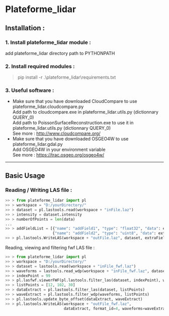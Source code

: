 # **Plateforme_lidar**

## Installation :
### 1. Install plateforme_lidar module :
add plateforme_lidar directory path to PYTHONPATH

### 2. Install required modules :
> pip install -r .\plateforme_lidar\requirements.txt

### 3. Useful software :
- Make sure that you have downloaded CloudCompare to use plateforme_lidar.cloudcompare.py<br>
Add path to cloudcompare.exe in plateforme_lidar.utils.py (dictionnary QUERY_0)<br>
Add path to PoissonSurfaceReconstruction.exe to use it in plateforme_lidar.utils.py (dictionnary QUERY_0)<br>
See more : http://www.cloudcompare.org/
- Make sure that you have downloaded OSGEO4W to use plateforme_lidar.gdal.py<br>
Add OSGEO4W in your environment variable<br>
See more : https://trac.osgeo.org/osgeo4w/

---

## Basic Usage
### Reading / Writing LAS file :

```python
>> > from plateforme_lidar import pl
>> > workspace = "D:/yourDirectory/"
>> > dataset = pl.lastools.read(workspace + "inFile.laz")
>> > intensity = dataset.intensity
>> > numberOfPoints = len(data)
...
>> > addFieldList = [{"name": "addField1", "type": "float32", "data": extraField1},
                     {"name": "addField2", "type": "uint8", "data": extraField2}]
>> > pl.lastools.WriteLAS(workspace + "outFile.laz", dataset, extraFields=addFieldList)
```

Reading, viewing and filtering fwf LAS file :

```python
>> > from plateforme_lidar import pl
>> > workspace = "D:/yourDirectory/"
>> > dataset = lastools.read(workspace + "inFile_fwf.laz")
>> > waveforms = lastools.read_wdp(workspace + "inFile_fwf.laz", dataset)
>> > indexPoint = 99
>> > pl.lasfwf.viewerFWF(pl.lastools.filter_las(dataset, indexPoint), waveforms[indexPoint])
>> > listPoints = [12, 102, 30]
>> > dataExtract = pl.lastools.filter_las(dataset, listPoints)
>> > waveExtract = pl.lastools.filter_wdp(waveforms, listPoints)
>> > pl.lastools.update_byte_offset(dataExtract, waveExtract)
>> > pl.lastools.WriteLAS(workspace + "outFile_fwf.laz",
                          dataExtract, format_id=4, waveforms=waveExtract)
```




